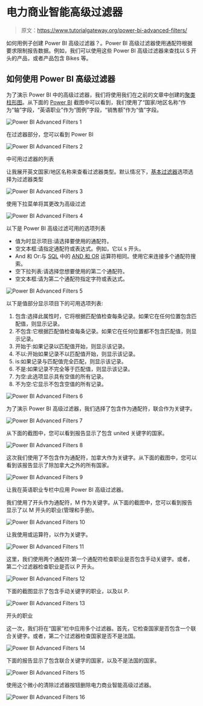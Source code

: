 # 电力商业智能高级过滤器

> 原文：<https://www.tutorialgateway.org/power-bi-advanced-filters/>

如何用例子创建 Power BI 高级过滤器？。Power BI 高级过滤器使用通配符根据要求限制报告数据。例如，我们可以使用这些 Power BI 高级过滤器来查找以 S 开头的产品，或者产品包含 Bikes 等。

## 如何使用 Power BI 高级过滤器

为了演示 Power BI 中的高级过滤器，我们将使用我们在之前的文章中创建的[聚类柱形图](https://www.tutorialgateway.org/clustered-column-chart-in-power-bi/)。从下面的 [Power BI](https://www.tutorialgateway.org/power-bi-tutorial/) 截图中可以看到，我们使用了“国家/地区名称”作为“轴”字段，“英语职业”作为“图例”字段，“销售额”作为“值”字段。

![Power BI Advanced Filters 1](img/b102c18b273b9f1faacf5b30e28388fb.png)

在过滤器部分，您可以看到 Power BI

![Power BI Advanced Filters 2](img/1e5aeda36ed619e2d1820e76d6dd20f4.png)

中可用过滤器的列表

让我展开英文国家/地区名称来查看过滤器类型。默认情况下，[基本过滤器](https://www.tutorialgateway.org/power-bi-basic-filters/)选项选择为过滤器类型

![Power BI Advanced Filters 3](img/7b9a4da778257807f1d71c961e80086f.png)

使用下拉菜单将其更改为高级过滤

![Power BI Advanced Filters 4](img/dedebc218f469e57b7bdbca6f4a02277.png)

以下是 Power BI 高级过滤可用的选项列表

*   值为时显示项目:请选择要使用的通配符。
*   空文本框:请指定通配符或表达式。例如，它以 s 开头。
*   And 和 Or:与 [SQL](https://www.tutorialgateway.org/sql/) 中的 [AND 和 OR](https://www.tutorialgateway.org/sql-and-or-operators/) 运算符相同。使用它来连接多个通配符搜索。
*   空下拉列表:请选择您想要使用的第二个通配符。
*   空文本框:请为第二个通配符指定字符或表达式。

![Power BI Advanced Filters 5](img/8e27137265f475c6d9b081c9e2ad35c8.png)

以下是值部分显示项目下的可用选项列表:

1.  包含:选择此属性时，它将根据匹配值检查每条记录。如果它在任何位置包含匹配值，则显示记录。
2.  不包含:它根据匹配值检查每条记录。如果它在任何位置都不包含匹配值，则显示记录。
3.  开始于:如果记录以匹配值开始，则显示该记录。
4.  不以:开始如果记录不以匹配值开始，则显示该记录。
5.  is:如果记录与匹配值完全匹配，则显示该记录。
6.  不是:如果记录不完全等于匹配值，则显示该记录。
7.  为空:此选项显示具有空值的所有记录。
8.  不为空:它显示不包含空值的所有记录。

![Power BI Advanced Filters 6](img/b7160c1c3ef1a72a0f48e76e195e0036.png)

为了演示 Power BI 高级过滤器，我们选择了包含作为通配符，联合作为关键字。

![Power BI Advanced Filters 7](img/3f66e8ae506ea4a0fa4446c30fc49af8.png)

从下面的截图中，您可以看到报告显示了包含 united 关键字的国家。

![Power BI Advanced Filters 8](img/06d01238cd98d766bed4bf9a5594b52b.png)

这次我们使用了不包含作为通配符，加拿大作为关键字。从下面的截图中，您可以看到该报告显示了除加拿大之外的所有国家。

![Power BI Advanced Filters 9](img/12c7c7dce169b83a10e89140bd71867a.png)

让我在英语职业专栏中应用 Power BI 高级过滤器。

我们使用了开头作为通配符，M 作为关键字。从下面的截图中，您可以看到报告显示了以 M 开头的职业(管理和手册)。

![Power BI Advanced Filters 10](img/14e1b4e3869e8d98eccd8aaeb71f655c.png)

让我使用或运算符，以作为关键字。

![Power BI Advanced Filters 11](img/2b6a106954555fbf1fe8aad7eebbdc35.png)

这里，我们使用两个通配符:第一个通配符检查职业是否包含手动关键字。或者，第二个过滤器检查职业是否以 P 开头。

![Power BI Advanced Filters 12](img/e714e057aa6f19ce3375d7c4a081d842.png)

下面的截图显示了包含手动关键字的职业，以及以 P.

![Power BI Advanced Filters 13](img/4de18efef32d9a1dcc274168cfb2e130.png)

开头的职业

这一次，我们将在“国家”栏中应用多个过滤器。首先，它检查国家是否包含一个联合关键字。或者，第二个过滤器检查国家是否不是法国。

![Power BI Advanced Filters 14](img/adf398ef982732388fcef74bb9d2ec79.png)

下面的报告显示了包含联合关键字的国家，以及不是法国的国家。

![Power BI Advanced Filters 15](img/29f737479b4d7a1df12d6a93df08fbd3.png)

使用这个微小的清除过滤器按钮删除电力商业智能高级过滤器。

![Power BI Advanced Filters 16](img/9ddb14dd5a8e9403f04b1cee10d967ce.png)